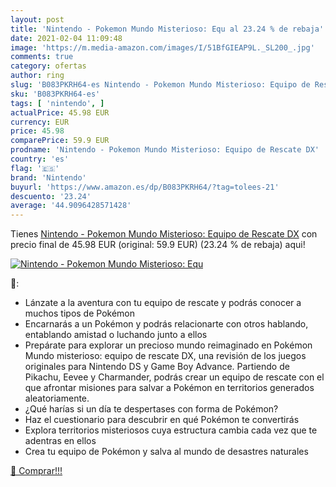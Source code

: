 ```yaml
---
layout: post
title: 'Nintendo - Pokemon Mundo Misterioso: Equ al 23.24 % de rebaja'
date: 2021-02-04 11:09:48
image: 'https://m.media-amazon.com/images/I/51BfGIEAP9L._SL200_.jpg'
comments: true
category: ofertas
author: ring
slug: 'B083PKRH64-es Nintendo - Pokemon Mundo Misterioso: Equipo de Rescate DX'
sku: 'B083PKRH64-es'
tags: [ 'nintendo', ]
actualPrice: 45.98 EUR
currency: EUR
price: 45.98
comparePrice: 59.9 EUR
prodname: 'Nintendo - Pokemon Mundo Misterioso: Equipo de Rescate DX'
country: 'es'
flag: '🇪🇸'
brand: 'Nintendo'
buyurl: 'https://www.amazon.es/dp/B083PKRH64/?tag=tolees-21'
descuento: '23.24'
average: '44.9096428571428'
---
```


Tienes [Nintendo - Pokemon Mundo Misterioso: Equipo de Rescate DX](https://www.amazon.es/dp/B083PKRH64/?tag=tolees-21) con precio final de  45.98 EUR (original: 59.9 EUR) (23.24 %  de rebaja) aqui!

[![Nintendo - Pokemon Mundo Misterioso: Equ](https://m.media-amazon.com/images/I/51BfGIEAP9L._SL200_.jpg)](https://www.amazon.es/dp/B083PKRH64/?tag=tolees-21)

🔎:

- Lánzate a la aventura con tu equipo de rescate y podrás conocer a muchos tipos de Pokémon
- Encarnarás a un Pokémon y podrás relacionarte con otros hablando, entablando amistad o luchando junto a ellos
- Prepárate para explorar un precioso mundo reimaginado en Pokémon Mundo misterioso: equipo de rescate DX, una revisión de los juegos originales para Nintendo DS y Game Boy Advance. Partiendo de Pikachu, Eevee y Charmander, podrás crear un equipo de rescate con el que afrontar misiones para salvar a Pokémon en territorios generados aleatoriamente.
- ¿Qué harías si un día te despertases con forma de Pokémon?
- Haz el cuestionario para descubrir en qué Pokémon te convertirás
- Explora territorios misteriosos cuya estructura cambia cada vez que te adentras en ellos
- Crea tu equipo de Pokémon y salva al mundo de desastres naturales

[🛒 Comprar!!!](https://www.amazon.es/dp/B083PKRH64/?tag=tolees-21)
